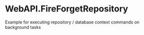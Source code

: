 # WebAPI.FireForgetRepository
Example for executing repository / database context commands on background tasks
